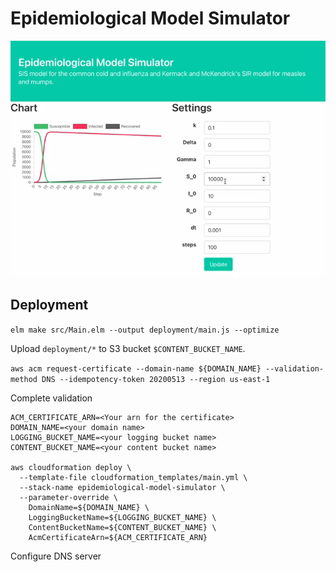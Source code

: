 # Epidemiological Model Simulator

![demo](./demo.gif)

## Deployment
`elm make src/Main.elm --output deployment/main.js --optimize`

Upload `deployment/*` to S3 bucket `$CONTENT_BUCKET_NAME`.

`aws acm request-certificate --domain-name ${DOMAIN_NAME} --validation-method DNS --idempotency-token 20200513 --region us-east-1`

Complete validation

```
ACM_CERTIFICATE_ARN=<Your arn for the certificate>
DOMAIN_NAME=<your domain name>
LOGGING_BUCKET_NAME=<your logging bucket name>
CONTENT_BUCKET_NAME=<your content bucket name>

aws cloudformation deploy \
  --template-file cloudformation_templates/main.yml \
  --stack-name epidemiological-model-simulator \
  --parameter-override \
    DomainName=${DOMAIN_NAME} \
    LoggingBucketName=${LOGGING_BUCKET_NAME} \
    ContentBucketName=${CONTENT_BUCKET_NAME} \
    AcmCertificateArn=${ACM_CERTIFICATE_ARN}
```

Configure DNS server
